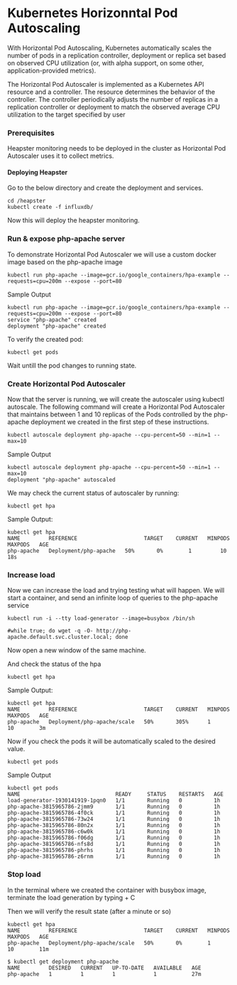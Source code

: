 # Kubernetes Horizonntal Pod Autoscaling

With Horizontal Pod Autoscaling, Kubernetes automatically scales the number of pods in a replication controller, deployment or replica set based on observed CPU utilization (or, with alpha support, on some other, application-provided metrics).

The Horizontal Pod Autoscaler is implemented as a Kubernetes API resource and a controller. The resource determines the behavior of the controller. The controller periodically adjusts the number of replicas in a replication controller or deployment to match the observed average CPU utilization to the target specified by user

### Prerequisites

Heapster monitoring needs to be deployed in the cluster as Horizontal Pod Autoscaler uses it to collect metrics.

#### Deploying Heapster

Go to the below directory and create the deployment and services.

```
cd /heapster
kubectl create -f influxdb/
```

Now this will deploy the heapster monitoring.

### Run & expose php-apache server

To demonstrate Horizontal Pod Autoscaler we will use a custom docker image based on the php-apache image

```
kubectl run php-apache --image=gcr.io/google_containers/hpa-example --requests=cpu=200m --expose --port=80  
```

Sample Output
```
kubectl run php-apache --image=gcr.io/google_containers/hpa-example --requests=cpu=200m --expose --port=80
service "php-apache" created
deployment "php-apache" created
```

To verify the created pod:
```
kubectl get pods
```

Wait untill the pod changes to running state.
### Create Horizontal Pod Autoscaler
Now that the server is running, we will create the autoscaler using kubectl autoscale. The following command will create a Horizontal Pod Autoscaler that maintains between 1 and 10 replicas of the Pods controlled by the php-apache deployment we created in the first step of these instructions.

```
kubectl autoscale deployment php-apache --cpu-percent=50 --min=1 --max=10
```

Sample Output
```
kubectl autoscale deployment php-apache --cpu-percent=50 --min=1 --max=10
deployment "php-apache" autoscaled
```

We may check the current status of autoscaler by running:

```
kubectl get hpa
```
Sample Output:
```
kubectl get hpa
NAME         REFERENCE                     TARGET    CURRENT   MINPODS   MAXPODS   AGE
php-apache   Deployment/php-apache   50%       0%        1         10        18s
```
### Increase load

Now we can increase the load and trying testing what will happen.
We will start a container, and send an infinite loop of queries to the php-apache service

```
kubectl run -i --tty load-generator --image=busybox /bin/sh

#while true; do wget -q -O- http://php-apache.default.svc.cluster.local; done
```
Now open a new window of the same machine.

And check the status of the hpa
```
kubectl get hpa
```
Sample Output:

```
kubectl get hpa
NAME         REFERENCE                     TARGET    CURRENT   MINPODS   MAXPODS   AGE
php-apache   Deployment/php-apache/scale   50%       305%      1         10        3m
```

Now if you check the pods it will be automatically scaled to the desired value.

```
kubectl get pods
```

Sample Output
```
kubectl get pods
NAME                              READY     STATUS    RESTARTS   AGE
load-generator-1930141919-1pqn0   1/1       Running   0          1h
php-apache-3815965786-2jmm9       1/1       Running   0          1h
php-apache-3815965786-4f0ck       1/1       Running   0          1h
php-apache-3815965786-73w24       1/1       Running   0          1h
php-apache-3815965786-80n2x       1/1       Running   0          1h
php-apache-3815965786-c6w0k       1/1       Running   0          1h
php-apache-3815965786-f06dg       1/1       Running   0          1h
php-apache-3815965786-nfs8d       1/1       Running   0          1h
php-apache-3815965786-phrhs       1/1       Running   0          1h
php-apache-3815965786-z6rnm       1/1       Running   0          1h
```

### Stop load

In the terminal where we created the container with busybox image, terminate the load generation by typing <Ctrl> + C

Then we will verify the result state (after a minute or so)
```
kubectl get hpa
NAME         REFERENCE                     TARGET    CURRENT   MINPODS   MAXPODS   AGE
php-apache   Deployment/php-apache/scale   50%       0%        1         10        11m

$ kubectl get deployment php-apache
NAME         DESIRED   CURRENT   UP-TO-DATE   AVAILABLE   AGE
php-apache   1         1         1            1           27m
```
